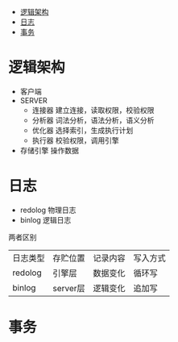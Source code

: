 * [逻辑架构](#逻辑架构)
* [日志](#日志)
* [事务](#事务)

# 逻辑架构 #
  - 客户端
  - SERVER
    - 连接器 建立连接，读取权限，校验权限
    - 分析器 词法分析，语法分析，语义分析
    - 优化器 选择索引，生成执行计划
    - 执行器 校验权限，调用引擎
  - 存储引擎 操作数据
  
# 日志 #
  - redolog 物理日志
  - binlog 逻辑日志

两者区别
<table>
	<tr>
	   <td>日志类型</td>
	   <td>存贮位置</td>
	   <td>记录内容</td>
	   <td>写入方式</td>
	</tr>
	<tr>
		<td>redolog</td>
		<td>引擎层</td>
		<td>数据变化</td>
		<td>循环写</td>
	</tr>
	<tr>
		<td>binlog</td>
		<td>server层</td>
		<td>逻辑变化</td>
		<td>追加写</td>
	</tr>
</table>

# 事务 #
